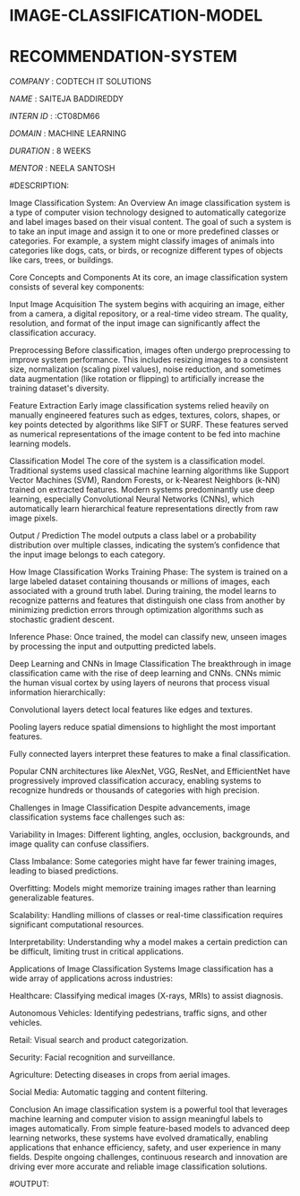 # IMAGE-CLASSIFICATION-MODEL

# RECOMMENDATION-SYSTEM

*COMPANY* : CODTECH  IT SOLUTIONS

*NAME* : SAITEJA BADDIREDDY

*INTERN ID* : :CT08DM66

*DOMAIN* : MACHINE LEARNING

*DURATION* : 8 WEEKS

*MENTOR* : NEELA SANTOSH

#DESCRIPTION:

Image Classification System: An Overview
An image classification system is a type of computer vision technology designed to automatically categorize and label images based on their visual content. The goal of such a system is to take an input image and assign it to one or more predefined classes or categories. For example, a system might classify images of animals into categories like dogs, cats, or birds, or recognize different types of objects like cars, trees, or buildings.

Core Concepts and Components
At its core, an image classification system consists of several key components:

Input Image Acquisition
The system begins with acquiring an image, either from a camera, a digital repository, or a real-time video stream. The quality, resolution, and format of the input image can significantly affect the classification accuracy.

Preprocessing
Before classification, images often undergo preprocessing to improve system performance. This includes resizing images to a consistent size, normalization (scaling pixel values), noise reduction, and sometimes data augmentation (like rotation or flipping) to artificially increase the training dataset's diversity.

Feature Extraction
Early image classification systems relied heavily on manually engineered features such as edges, textures, colors, shapes, or key points detected by algorithms like SIFT or SURF. These features served as numerical representations of the image content to be fed into machine learning models.

Classification Model
The core of the system is a classification model. Traditional systems used classical machine learning algorithms like Support Vector Machines (SVM), Random Forests, or k-Nearest Neighbors (k-NN) trained on extracted features. Modern systems predominantly use deep learning, especially Convolutional Neural Networks (CNNs), which automatically learn hierarchical feature representations directly from raw image pixels.

Output / Prediction
The model outputs a class label or a probability distribution over multiple classes, indicating the system’s confidence that the input image belongs to each category.

How Image Classification Works
Training Phase: The system is trained on a large labeled dataset containing thousands or millions of images, each associated with a ground truth label. During training, the model learns to recognize patterns and features that distinguish one class from another by minimizing prediction errors through optimization algorithms such as stochastic gradient descent.

Inference Phase: Once trained, the model can classify new, unseen images by processing the input and outputting predicted labels.

Deep Learning and CNNs in Image Classification
The breakthrough in image classification came with the rise of deep learning and CNNs. CNNs mimic the human visual cortex by using layers of neurons that process visual information hierarchically:

Convolutional layers detect local features like edges and textures.

Pooling layers reduce spatial dimensions to highlight the most important features.

Fully connected layers interpret these features to make a final classification.

Popular CNN architectures like AlexNet, VGG, ResNet, and EfficientNet have progressively improved classification accuracy, enabling systems to recognize hundreds or thousands of categories with high precision.

Challenges in Image Classification
Despite advancements, image classification systems face challenges such as:

Variability in Images: Different lighting, angles, occlusion, backgrounds, and image quality can confuse classifiers.

Class Imbalance: Some categories might have far fewer training images, leading to biased predictions.

Overfitting: Models might memorize training images rather than learning generalizable features.

Scalability: Handling millions of classes or real-time classification requires significant computational resources.

Interpretability: Understanding why a model makes a certain prediction can be difficult, limiting trust in critical applications.

Applications of Image Classification Systems
Image classification has a wide array of applications across industries:

Healthcare: Classifying medical images (X-rays, MRIs) to assist diagnosis.

Autonomous Vehicles: Identifying pedestrians, traffic signs, and other vehicles.

Retail: Visual search and product categorization.

Security: Facial recognition and surveillance.

Agriculture: Detecting diseases in crops from aerial images.

Social Media: Automatic tagging and content filtering.

Conclusion
An image classification system is a powerful tool that leverages machine learning and computer vision to assign meaningful labels to images automatically. From simple feature-based models to advanced deep learning networks, these systems have evolved dramatically, enabling applications that enhance efficiency, safety, and user experience in many fields. Despite ongoing challenges, continuous research and innovation are driving ever more accurate and reliable image classification solutions.

#OUTPUT:



